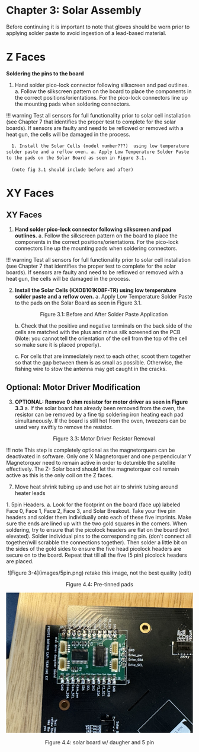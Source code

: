 # Chapter 3: Solar Assembly

Before continuing it is important to note that gloves should be worn prior to applying solder paste to avoid ingestion of a lead-based material.


# Z Faces
 **Soldering the pins to the board**
 1. Hand solder pico-lock connector following silkscreen and pad outlines. a. Follow the silkscreen pattern on the board to place the components in the correct positions/orientations. For the pico-lock connectors line up the mounting pads when soldering connectors.

 
!!! warning
      Test all sensors for full functionality prior to solar cell installation (see Chapter 7 that identifies the proper test to complete for the solar boards). If sensors are faulty and need to be reflowed or removed with a heat gun, the cells will be damaged in the process.

      1. Install the Solar Cells (model number???)  using low temperature solder paste and a reflow oven. a. Apply Low Temperature Solder Paste to the pads on the Solar Board as seen in Figure 3.1.

      (note fig 3.1 should include before and after)

# XY Faces 

## XY Faces
1. **Hand solder pico-lock connector following silkscreen and pad outlines.**
   a. Follow the silkscreen pattern on the board to place the components in the correct positions/orientations. For the pico-lock connectors line up the mounting pads when soldering connectors.

!!! warning
      Test all sensors for full functionality prior to solar cell installation (see Chapter 7 that identifies the proper test to complete for the solar boards). If sensors are faulty and need to be reflowed or removed with a heat gun, the cells will be damaged in the process.

2. **Install the Solar Cells (KXOB101K08F-TR) using low temperature solder paste and a reflow oven.**
   a. Apply Low Temperature Solder Paste to the pads on the Solar Board as seen in Figure 3.1.
   <p align="center">Figure 3.1: Before and After Solder Paste Application</p>
   b. Check that the positive and negative terminals on the back side of the cells are matched with the plus and minus silk screened on the PCB (Note: you cannot tell the orientation of the cell from the top of the cell so make sure it is placed properly).
   
   c. For cells that are immediately next to each other, scoot them together so that the gap between them is as small as possible. Otherwise, the fishing wire to stow the antenna may get caught in the cracks.

## Optional: Motor Driver Modification
3. **OPTIONAL: Remove 0 ohm resistor for motor driver as seen in Figure 3.3**
   a. If the solar board has already been removed from the oven, the resistor can be removed by a fine tip soldering iron heating each pad simultaneously. If the board is still hot from the oven, tweezers can be used very swiftly to remove the resistor.
   <p align="center">Figure 3.3: Motor Driver Resistor Removal</p>

!!! note
      This step is completely optional as the magnetorquers can be deactivated in software. Only one X Magnetorquer and one perpendicular Y Magnetorquer need to remain active in order to detumble the satellite effectively. The Z- Solar board should let the magnetorquer coil remain active as this is the only coil on the Z faces.



7. Move heat shrink tubing up and use hot air to shrink tubing around heater leads
</div>

<div class="result" markdown>
1.	5pin Headers. 
a.	Look for the footprint on the board (face up) labeled Face 0, Face 1, Face 2, Face 3, and Solar Breakout. Take your five pin headers and solder them individually onto each of these five imprints. Make sure the ends are lined up with the two gold squares in the corners. When soldering, try to ensure that the picolock headers are flat on the board (not elevated). Solder individual pins to the corresponding pin. (don't connect all together/will scrabble the connections together). Then solder a little bit on the sides of the gold sides to ensure the five head picolock headers are secure on to the board. Repeat that till all the five (5 pin) picolock headers are placed.
</div>




 <p align="center">![Figure 3-4](images/5pin.png) retake this image, not the best quality (edit) </p>
   <p align="center">Figure 4.4: Pre-tinned pads</p>

   ![Figure 3-4](images/DBoard.png)
   <p align="center">Figure 4.4: solar board w/ daugher and 5 pin </p>  





  
